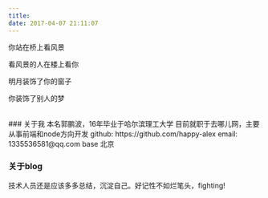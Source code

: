 ```yaml
---
title: 
date: 2017-04-07 21:11:07
---
```


你站在桥上看风景

看风景的人在楼上看你

明月装饰了你的窗子

你装饰了别人的梦

</br>
### 关于我
本名郭鹏波，16年毕业于哈尔滨理工大学
目前就职于去哪儿网，主要从事前端和node方向开发
github: https://github.com/happy-alex
email: 1335536581@qq.com
base 北京

### 关于blog
技术人员还是应该多多总结，沉淀自己。好记性不如烂笔头，fighting!